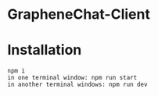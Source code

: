 # GrapheneChat-Client

# Installation
```
npm i
in one terminal window: npm run start
in another terminal windows: npm run dev
```
